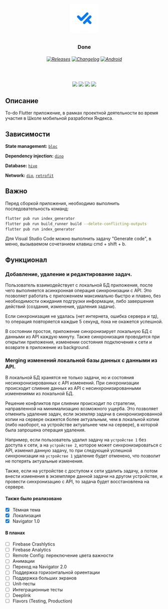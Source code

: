 <h6 align="center">
    <picture>
      <img alt="Done" src="assets/app_icon.png">
    </picture>
    <br>
</h6>

<h3 align="center">
Done
<h6 align="center">
  <a href="https://github.com/cirnok/todo_app/releases"><img alt="Releases" src="https://img.shields.io/badge/Releases-purple.svg"></a>
  <a href="CHANGELOG.md"><img alt="Changelog" src="https://img.shields.io/badge/Changelog-blue.svg"></a>
  <a href="https://github.com/cirnok/todo_app/actions/workflows/android.yml"><img alt="Android" src="https://github.com/cirnok/todo_app/actions/workflows/android.yml/badge.svg"></a>
</h6>
<br>
</h3>

<p align="center">
  <img height="400" src="https://user-images.githubusercontent.com/25152332/182955150-c16f04af-6267-4119-93fb-24c8841ad143.png">
  <img height="400" src="https://user-images.githubusercontent.com/25152332/182955177-3442352c-17ac-42be-a85d-effd6838262f.png">
  <img height="400" src="https://user-images.githubusercontent.com/25152332/182955192-0211347a-026c-49eb-8775-e3f8563e59a4.png">
  <img height="400" src="https://user-images.githubusercontent.com/25152332/182955209-0dc669be-bb16-45bc-bec8-8ec93764c3f0.png">
</p>

## Описание

To-do Flutter приложение, в рамках проектной деятельности во время участия в Школе мобильной разработки Яндекса.

## Зависимости

**State management:** [`bloc`](https://pub.dev/packages/bloc)

**Dependency injection:** [`dino`](https://github.com/Exeteres/dino)

**Database:** [`hive`](https://pub.dev/packages/hive)

**Network:** [`dio`](https://pub.dev/packages/dio), [`retrofit`](https://pub.dev/packages/retrofit)

## Важно

Перед сборкой приложения, необходимо выполнить последовательность команд:

```bash
flutter pub run index_generator
flutter pub run build_runner build --delete-conflicting-outputs
flutter pub run index_generator
```

Для Visual Studio Code можно выполнить задачу "Generate code", в меню, вызываемом сочетанием клавиш cmd + shift + b.

## Функционал

### Добавление, удаление и редактирование задач.

Пользователь взаимодействует с локальной БД приложения, после чего выполняется асинхронная операция синхронизации с API.
Это позволяет работать с приложением максимально быстро и плавно, без необходимости ожидания подгрузки информации, либо завершения действий (создания, изменения, удаления задачи).

Если синхронизация не удалась (нет интернета, ошибка сервера и тд), то операция повторяется каждые 5 секунд, пока не окажется успешной.

В состоянии простоя, приложение синхронизирует локальную БД с данными из API каждую минуту. Также синхронизация проводится при открытии приложения, изменении состояния подключения к сети и возврате в приложение из background.

### Merging изменений локальной базы данных с данными из API.

В локальной БД хранятся не только задачи, но и состояния несинхронизированных с API изменений. При синхронизации происходит слияние данных из API с несинхронизированными изменениями из локальной БД.

Решение конфликтов при слиянии происходит по стратегии, направленной на минимализацию возможного ущерба. Это позволяет отменить удаление задач, если экземляр задачи в синхронизированной копии на сервере окажется более актуальным, чем в локальной копии (либо наоборот, на устройстве актуальнее чем на сервере), в которой была запрошена операция удаления.

Например, если пользователь удалил задачу на `устройстве 1` без доступа к сети, а на `устройстве 2`, которое может синхронизироваться с API, изменил данную задачу, то при следующей успешной синхронизации на `устройстве 1` удаление будет отменено, что позволит не потерять актуальные изменения.

Также, если на устройстве с доступом к сети удалить задачу, а потом внести изменения в экземпляре данной задачи на другом устройстве, и провести синхронизацию с API, то задача будет восстановлена на сервере.

#### Также было реализовано

- [x] Тёмная тема
- [x] Локализация
- [x] Navigator 1.0

#### В планах

- [ ] Firebase Crashlytics
- [ ] Firebase Analytics
- [ ] Remote Config: переключение цвета важности
- [ ] Анимации
- [ ] Переход на Navigator 2.0
- [ ] Поддержка горизонтальной ориентации
- [ ] Поддержка больших экранов
- [ ] Unit-тесты
- [ ] Интеграционные тесты
- [ ] Deeplink
- [ ] Flavors (Testing, Production)
